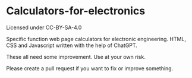 # Calculators-for-electronics

Licensed under CC-BY-SA-4.0 

Specific function web page calculators for electronic engineering. HTML, CSS and Javascript written with the help of ChatGPT. 

These all need some improvement. Use at your own risk. 

Please create a pull request if you want to fix or improve something.

